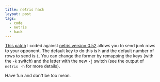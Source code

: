 ```yaml
---
title: netris hack
layout: post
tags:
  - code
  - netris
  - hack
---
```

[This patch](/public/netris-0.52-argp-hack.patch) I coded against
[netris version
0.52](http://http.debian.net/debian/pool/main/n/netris/netris_0.52.orig.tar.gz)
allows you to send junk rows to your opponent. The default key to do this is `h`
and the default number of rows to send is `1`. You can change the former by
remapping the keys (with the `-k` switch) and the latter with the new `-j` switch
(see the output of `netris -h` for more details).

Have fun and don't be too mean.
